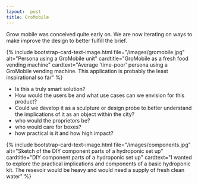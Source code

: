 ```yaml
---
layout:  post
title: GroMobile
---
```


Grow mobile was conceived quite early on. We are now iterating on ways to make improve the design to better fulfill the brief.


{% include bootstrap-card-text-image.html file="/images/gromobile.jpg" alt="Persona using a GroMobile unit" cardtitle="GroMobile as a fresh food vending machine" cardtext="Average 'time-poor' persona using a GroMobile vending machine. This application is probably the least inspirational so far" %}


* Is this a truly smart solution?
* How would the users be and what use cases can we envision for this product?
* Could we develop it as a sculpture or design probe to better understand the implications of it as an object within the city?
* who would the proprietors be? 
* who would care for boxes?
* how practical is it and how high impact?

{% include bootstrap-card-text-image.html file="/images/components.jpg" alt="Sketch of the DIY component parts of a hydroponic set up" cardtitle="DIY component parts of a hydroponic set up" cardtext="I wanted to explore the practical implications and components of a basic hydroponic kit. The resevoir would be heavy and would need a supply of fresh clean water" %}


